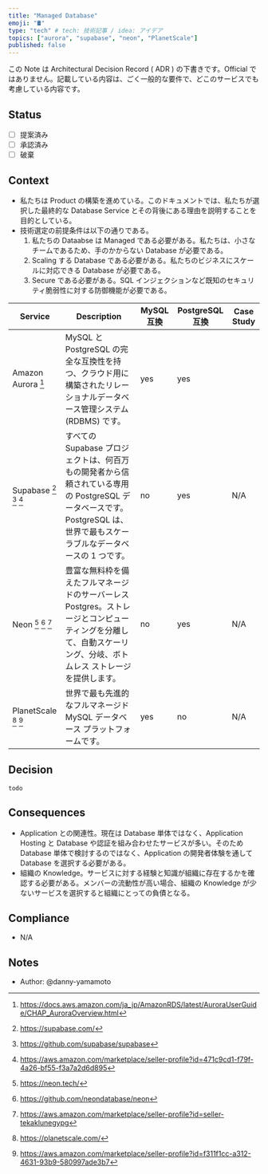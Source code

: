 ```yaml
---
title: "Managed Database"
emoji: "🛢️"
type: "tech" # tech: 技術記事 / idea: アイデア
topics: ["aurora", "supabase", "neon", "PlanetScale"]
published: false
---
```

この Note は Architectural Decision Record ( ADR ) の下書きです。Official ではありません。記載している内容は、ごく一般的な要件で、どこのサービスでも考慮している内容です。

## Status
- [ ] 提案済み
- [ ] 承認済み
- [ ] 破棄

## Context
- 私たちは Product の構築を進めている。このドキュメントでは、私たちが選択した最終的な Database Service とその背後にある理由を説明することを目的としている。
- 技術選定の前提条件は以下の通りである。
    1. 私たちの Dataabse は Managed である必要がある。私たちは、小さなチームであるため、手のかからない Database が必要である。
    1. Scaling する Database である必要がある。私たちのビジネスにスケールに対応できる Database が必要である。
    1. Secure である必要がある。SQL インジェクションなど既知のセキュリティ脆弱性に対する防御機能が必要である。

|Service|Description|MySQL 互換|PostgreSQL 互換|Case Study|
|----|----|----|----|----|
|Amazon Aurora [^1]|MySQL と PostgreSQL の完全な互換性を持つ、クラウド用に構築されたリレーショナルデータベース管理システム (RDBMS) です。|yes|yes||
|Supabase [^2] [^5] [^8]|すべての Supabase プロジェクトは、何百万もの開発者から信頼されている専用の PostgreSQL データベースです。PostgreSQL は、世界で最もスケーラブルなデータベースの 1 つです。|no|yes|N/A|
|Neon [^3] [^6] [^9]|豊富な無料枠を備えたフルマネージドのサーバーレス Postgres。ストレージとコンピューティングを分離して、自動スケーリング、分岐、ボトムレス ストレージを提供します。|no|yes|N/A|
|PlanetScale [^4] [^7]|世界で最も先進的なフルマネージド MySQL データベース プラットフォームです。|yes|no|N/A|

## Decision
`todo`

## Consequences
- Application との関連性。現在は Database 単体ではなく、Application Hosting と Database や認証を組み合わせたサービスが多い。そのため Database 単体で検討するのではなく、Application の開発者体験を通して Database を選択する必要がある。
- 組織の Knowledge。サービスに対する経験と知識が組織に存在するかを確認する必要がある。メンバーの流動性が高い場合、組織の Knowledge が少ないサービスを選択すると組織にとっての負債となる。

## Compliance
- N/A

## Notes
- Author: @danny-yamamoto

[^1]: https://docs.aws.amazon.com/ja_jp/AmazonRDS/latest/AuroraUserGuide/CHAP_AuroraOverview.html
[^2]: https://supabase.com/
[^3]: https://neon.tech/
[^4]: https://planetscale.com/
[^5]: https://github.com/supabase/supabase
[^6]: https://github.com/neondatabase/neon
[^7]: https://aws.amazon.com/marketplace/seller-profile?id=f311f1cc-a312-4631-93b9-580997ade3b7
[^8]: https://aws.amazon.com/marketplace/seller-profile?id=471c9cd1-f79f-4a26-bf55-f3a7a2d6d895
[^9]: https://aws.amazon.com/marketplace/seller-profile?id=seller-tekaklunegypg
